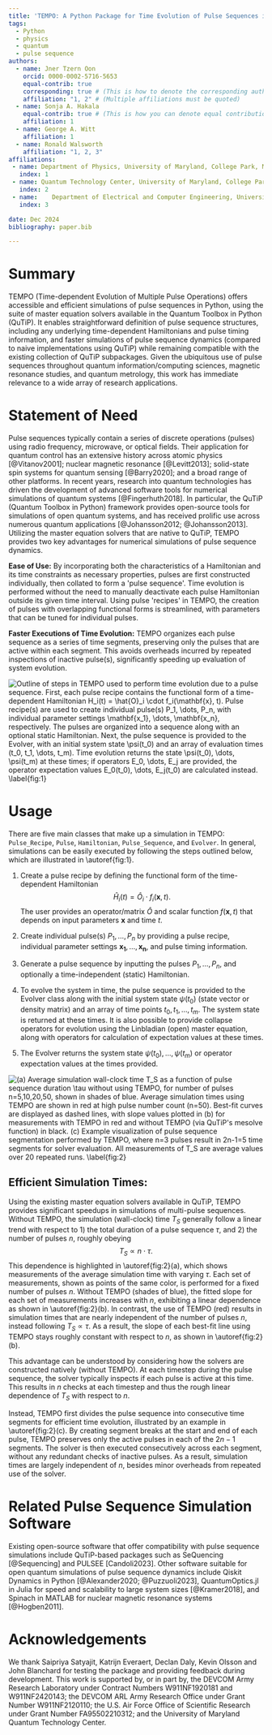 ```yaml
---
title: 'TEMPO: A Python Package for Time Evolution of Pulse Sequences in QuTiP'
tags:
  - Python
  - physics
  - quantum
  - pulse sequence
authors:
  - name: Jner Tzern Oon
    orcid: 0000-0002-5716-5653
    equal-contrib: true
    corresponding: true # (This is how to denote the corresponding author)
    affiliation: "1, 2" # (Multiple affiliations must be quoted)
  - name: Sonja A. Hakala
    equal-contrib: true # (This is how you can denote equal contributions between multiple authors)
    affiliation: 1
  - name: George A. Witt
    affiliation: 1
  - name: Ronald Walsworth
    affiliation: "1, 2, 3"
affiliations:
 - name: Department of Physics, University of Maryland, College Park, Maryland 20742, USA
   index: 1
 - name: Quantum Technology Center, University of Maryland, College Park, Maryland 20742, USA
   index: 2
 - name:    Department of Electrical and Computer Engineering, University of Maryland, College Park, Maryland 20742, USA
   index: 3

date: Dec 2024
bibliography: paper.bib

---
```



# Summary

TEMPO (Time-dependent Evolution of Multiple Pulse Operations) offers accessible and efficient simulations of pulse sequences in Python, using the suite of master equation solvers available in the Quantum Toolbox in Python (QuTiP). 
It enables straightforward definition of pulse sequence structures, including any underlying time-dependent Hamiltonians and pulse timing information, and faster simulations of pulse sequence dynamics (compared to naive implementations using QuTiP) while remaining compatible with the existing collection of QuTiP subpackages. Given the ubiquitous use of pulse sequences throughout quantum information/computing sciences, magnetic resonance studies, and quantum metrology, this work has immediate relevance to a wide array of research applications.

# Statement of Need
Pulse sequences typically contain a series of discrete operations (pulses) using radio frequency, microwave, or optical fields. Their application for quantum control has an extensive history across atomic physics [@Vitanov2001]; nuclear magnetic resonance [@Levitt2013]; solid-state spin systems for quantum sensing [@Barry2020]; and a broad range of other platforms.
In recent years, research into quantum technologies has driven the development of advanced software tools for numerical simulations of quantum systems [@Fingerhuth2018]. 
In particular, the QuTiP (Quantum Toolbox in Python) framework provides open-source tools for simulations of open quantum systems, and has received prolific use across numerous quantum applications [@Johansson2012; @Johansson2013]. Utilizing the master equation solvers that are native to QuTiP, TEMPO provides two key advantages for numerical simulations of pulse sequence dynamics.


**Ease of Use:** By incorporating both the characteristics of a Hamiltonian and its time constraints as necessary properties, pulses are first constructed individually, then collated to form a 'pulse sequence'. 
Time evolution is performed without the need to manually deactivate each pulse Hamiltonian outside its given time interval.
Using pulse 'recipes' in TEMPO, the creation of pulses with overlapping functional forms is streamlined, with parameters that can be tuned for individual pulses.

**Faster Executions of Time Evolution:** 
TEMPO organizes each pulse sequence as a series of time segments, preserving only the pulses that are active within each segment.
This avoids overheads incurred by repeated inspections of inactive pulse(s), significantly speeding up evaluation of system evolution.










![Outline of steps in TEMPO used to perform time evolution due to a pulse sequence. First, each pulse recipe contains the functional form of a time-dependent Hamiltonian $H_i(t) = \hat{O}_i \cdot f_i(\mathbf{x}, t)$. Pulse recipe(s) are used to create individual pulse(s) $P_1, \dots, P_n$, with individual parameter settings $\mathbf{x_1}, \dots, \mathbf{x_n}$, respectively. The pulses are organized into a sequence along with an optional static Hamiltonian. Next, the pulse sequence is provided to the Evolver, with an initial system state $\psi(t_0)$ and an array of evaluation times $(t_0, t_1, \dots, t_m)$. Time evolution returns the state $\psi(t_0), \dots, \psi(t_m)$ at these times; if operators $E_0, \dots, E_j$ are provided, the operator expectation values $E_0(t_0), \dots, E_j(t_0)$ are calculated instead. \label{fig:1}](TEMPO_Fig1.png)

<!--
<figure>
    <img src="./TEMPO_Fig1.png" alt="Alt text" />
    <figcaption>
    This is the image caption
    </figcaption>
</figure>
-->

# Usage

There are five main classes that make up a simulation in TEMPO: `Pulse_Recipe`, `Pulse`, `Hamiltonian`, `Pulse_Sequence`, and `Evolver`.
In general, simulations can be easily executed by following the steps outlined below, which are illustrated in \autoref{fig:1}.

1. Create a pulse recipe by defining the functional form of the time-dependent Hamiltonian $$\hat H_i(t) = \hat O_i \cdot f_i(\mathbf{x},  t).$$ The user provides an operator/matrix $\hat O$ and scalar function $f(\mathbf{x}, t)$ that depends on input parameters $\mathbf{x}$ and time $t$.

1. Create individual pulse(s) $P_1, \dots, P_n$ by providing a pulse recipe, individual parameter settings $\mathbf{x_1}, \dots, \mathbf{x_n}$, and pulse timing information.

1. Generate a pulse sequence by inputting the pulses $P_1, \dots, P_n$, and optionally a time-independent (static) Hamiltonian.

1. To evolve the system in time, the pulse sequence is provided to the Evolver class along with the initial system state $\psi(t_0)$ (state vector or density matrix) and an array of time points $t_0, t_1, \dots, t_m$. The system state is returned at these times. It is also possible to provide collapse operators for evolution using the Linbladian (open) master equation, along with operators for calculation of expectation values at these times.

1. The Evolver returns the system state $\psi(t_0), \dots, \psi(t_m)$ or operator expectation values at the times provided.





<!--
commented text
-->
[//]: # (This is a comment.)
[//]: # (This is a comment on a new line.)





![(a) Average simulation wall-clock time $T_S$ as a function of pulse sequence duration $\tau$ without using TEMPO, for number of pulses $n=5,10,20,50$, shown in shades of blue. Average simulation times using TEMPO are shown in red at high pulse number count $(n=50)$. Best-fit curves are displayed as dashed lines, with slope values plotted in (b) for measurements with TEMPO in red and without TEMPO (via QuTiP's mesolve function) in black. (c) Example visualization of pulse sequence segmentation performed by TEMPO, where $n=3$ pulses result in $2n-1=5$ time segments for solver evaluation. All measurements of $T_S$ are average values over 20 repeated runs. \label{fig:2}](TEMPO_Fig2.png)

<!-- commented text
<figure>
    <img src="./TEMPO_fig2.png" alt="Alt text" />
    <figcaption>
    This is the image caption
    </figcaption>
</figure>
-->

## **Efficient Simulation Times**:

Using the existing master equation solvers available in QuTiP, TEMPO provides significant speedups in simulations of multi-pulse sequences. Without TEMPO, the simulation (wall-clock) time $T_S$ generally follow a linear trend with respect to 1) the total duration of a pulse sequence $\tau$, and 2) the number of pulses $n$, roughly obeying $$T_S \propto n \cdot \tau.$$
This dependence is highlighted in \autoref{fig:2}(a), which shows measurements of the average simulation time with varying $\tau$. Each set of measurements, shown as points of the same color, is performed for a fixed number of pulses $n$. 
Without TEMPO (shades of blue), the fitted slope for each set of measurements increases with $n$, exhibiting a linear dependence as shown in \autoref{fig:2}(b). In contrast, the use of TEMPO (red) results in simulation times that are nearly independent of the number of pulses $n$, instead following $T_S \propto \tau$. As a result, the slope of each best-fit line using TEMPO stays roughly constant with respect to $n$, as shown in \autoref{fig:2}(b).

This advantage can be understood by considering how the solvers are constructed natively (without TEMPO). At each timestep during the pulse sequence, the solver typically inspects if each pulse is active at this time. This results in $n$ checks at each timestep and thus the rough linear dependence of $T_S$ with respect to $n$.

Instead, TEMPO first divides the pulse sequence into consecutive time segments for efficient time evolution, illustrated by an example in \autoref{fig:2}(c). By creating segment breaks at the start and end of each pulse, TEMPO preserves only the active pulses in each of the $2n-1$ segments. The solver is then executed consecutively across each segment, without any redundant checks of inactive pulses. As a result, simulation times are largely independent of $n$, besides minor overheads from repeated use of the solver.

# Related Pulse Sequence Simulation Software
Existing open-source software that offer compatibility with pulse sequence simulations include QuTiP-based packages such as SeQuencing [@Sequencing] and PULSEE [Candoli2023]. Other software suitable for open quantum simulations of pulse sequence dynamics include Qiskit Dynamics in Python [@Alexander2020; @Puzzuoli2023], QuantumOptics.jl in Julia for speed and scalability to large system sizes [@Kramer2018], and Spinach in MATLAB for nuclear magnetic resonance systems [@Hogben2011].


# Acknowledgements
We thank Saipriya Satyajit, Katrijn Everaert, Declan Daly, Kevin Olsson and John Blanchard for testing the package and providing feedback during development. This work is supported by, or in part by, the DEVCOM Army Research Laboratory under Contract Numbers W911NF1920181 and  W911NF2420143; the DEVCOM ARL Army Research Office under Grant Number W911NF2120110; the U.S. Air Force Office of Scientific Research under Grant Number FA95502210312; and the University of Maryland Quantum Technology Center.

